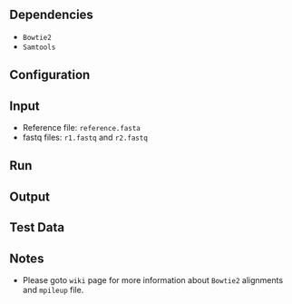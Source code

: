 ## Dependencies
* `Bowtie2`
* `Samtools`

## Configuration


## Input
* Reference file: `reference.fasta`
* fastq files: `r1.fastq` and `r2.fastq`

## Run



## Output


## Test Data


## Notes
* Please goto `wiki` page for more information about `Bowtie2` alignments and `mpileup` file.